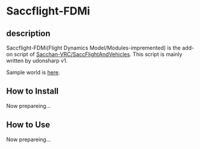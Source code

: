 # Saccflight-FDMi

## description
Saccflight-FDMi(Flight Dynamics Model/Modules-impremented) is the add-on script of [Sacchan-VRC/SaccFlightAndVehicles](https://github.com/Sacchan-VRC/SaccFlightAndVehicles).
This script is mainly written by udonsharp v1.

Sample world is [here](https://vrchat.com/home/world/wrld_5cee151d-9d33-47dc-9152-c9bf04461f19).

## How to Install
Now prepareing...

## How to Use
Now prepareing...
